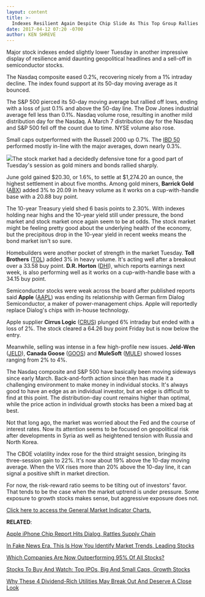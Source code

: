 ```yaml
---
layout: content
title: >-
  Indexes Resilient Again Despite Chip Slide As This Top Group Rallies
date: 2017-04-12 07:20 -0700
author: KEN SHREVE
---
```








Major stock indexes ended slightly lower Tuesday in another impressive display of resilience amid daunting geopolitical headlines and a sell-off in semiconductor stocks.


The Nasdaq composite eased 0.2%, recovering nicely from a 1% intraday decline. The index found support at its 50-day moving average as it bounced.


The S&P 500 pierced its 50-day moving average but rallied off lows, ending with a loss of just 0.1% and above the 50-day line. The Dow Jones industrial average fell less than 0.1%. Nasdaq volume rose, resulting in another mild distribution day for the Nasdaq. A March 7 distribution day for the Nasdaq and S&P 500 fell off the count due to time. NYSE volume also rose.


Small caps outperformed with the Russell 2000 up 0.7%. The [IBD 50](https://www.investors.com/stock-lists/ibd-50/ibd-50-performance/) performed mostly in-line with the major averages, down nearly 0.3%.


![](https://www.investors.com/wp-content/uploads/2017/04/MP041117.png)The stock market had a decidedly defensive tone for a good part of Tuesday's session as gold miners and bonds rallied sharply.


June gold gained $20.30, or 1.6%, to settle at $1,274.20 an ounce, the highest settlement in about five months. Among gold miners, **Barrick Gold** ([ABX](https://research.investors.com/quote.aspx?symbol=ABX)) added 3% to 20.09 in heavy volume as it works on a cup-with-handle base with a 20.88 buy point.


The 10-year Treasury yield shed 6 basis points to 2.30%. With indexes holding near highs and the 10-year yield still under pressure, the bond market and stock market once again seem to be at odds. The stock market might be feeling pretty good about the underlying health of the economy, but the precipitous drop in the 10-year yield in recent weeks means the bond market isn't so sure.


Homebuilders were another pocket of strength in the market Tuesday. **Toll Brothers** ([TOL](https://research.investors.com/quote.aspx?symbol=TOL)) added 3% in heavy volume. It's acting well after a breakout over a 33.58 buy point. **D.R. Horton** ([DHI](https://research.investors.com/quote.aspx?symbol=DHI)), which reports earnings next week, is also performing well as it works on a cup-with-handle base with a 34.15 buy point.


Semiconductor stocks were weak across the board after published reports said **Apple** ([AAPL](https://research.investors.com/quote.aspx?symbol=AAPL)) was ending its relationship with German firm Dialog Semiconductor, a maker of power-management chips. Apple will reportedly replace Dialog's chips with in-house technology.


Apple supplier **Cirrus Logic** ([CRUS](https://research.investors.com/quote.aspx?symbol=CRUS)) plunged 6% intraday but ended with a loss of 2%. The stock cleared a 64.26 buy point Friday but is now below the entry.


Meanwhile, selling was intense in a few high-profile new issues. **Jeld-Wen** ([JELD](https://research.investors.com/quote.aspx?symbol=JELD)), **Canada Goose** ([GOOS](https://research.investors.com/quote.aspx?symbol=GOOS)) and **MuleSoft** ([MULE](https://research.investors.com/quote.aspx?symbol=MULE)) showed losses ranging from 2% to 4%.


The Nasdaq composite and S&P 500 have basically been moving sideways since early March. Back-and-forth action since then has made it a challenging environment to make money in individual stocks. It's always good to have an edge as an individual investor, but an edge is difficult to find at this point. The distribution-day count remains higher than optimal, while the price action in individual growth stocks has been a mixed bag at best.


Not that long ago, the market was worried about the Fed and the course of interest rates. Now its attention seems to be focused on geopolitical risk after developments in Syria as well as heightened tension with Russia and North Korea.


The CBOE volatility index rose for the third straight session, bringing its three-session gain to 22%. It's now about 19% above the 10-day moving average. When the VIX rises more than 20% above the 10-day line, it can signal a positive shift in market direction.


For now, the risk-reward ratio seems to be tilting out of investors' favor. That tends to be the case when the market uptrend is under pressure. Some exposure to growth stocks makes sense, but aggressive exposure does not.


[Click here to access the General Market Indicator Charts.](https://www.investors.com/wp-content/uploads/2017/04/IBD1104152527GMI.pdf)


**RELATED**:


[Apple iPhone Chip Report Hits Dialog, Rattles Supply Chain](https://www.investors.com/news/technology/apple-iphone-chip-report-hits-dialog-rattles-supply-chain/)


[In Fake News Era, This Is How You Identify Market Trends, Leading Stocks](https://www.investors.com/news/as-sec-probes-fake-news-you-can-rely-on-ibds-data-driven-reporting/)


[Which Companies Are Now Outperforming 95% Of All Stocks?](https://www.investors.com/ibd-data-stories/companies-now-outperforming-95-of-all-stocks/)


[Stocks To Buy And Watch: Top IPOs, Big And Small Caps, Growth Stocks](https://www.investors.com/stock-lists/stocks-to-watch-top-rated-ipos-big-caps-and-growth-stocks/)


[Why These 4 Dividend-Rich Utilities May Break Out And Deserve A Close Look](https://www.investors.com/research/the-income-investor/why-these-4-dividend-rich-utilities-may-break-out-deserve-a-close-look/)




